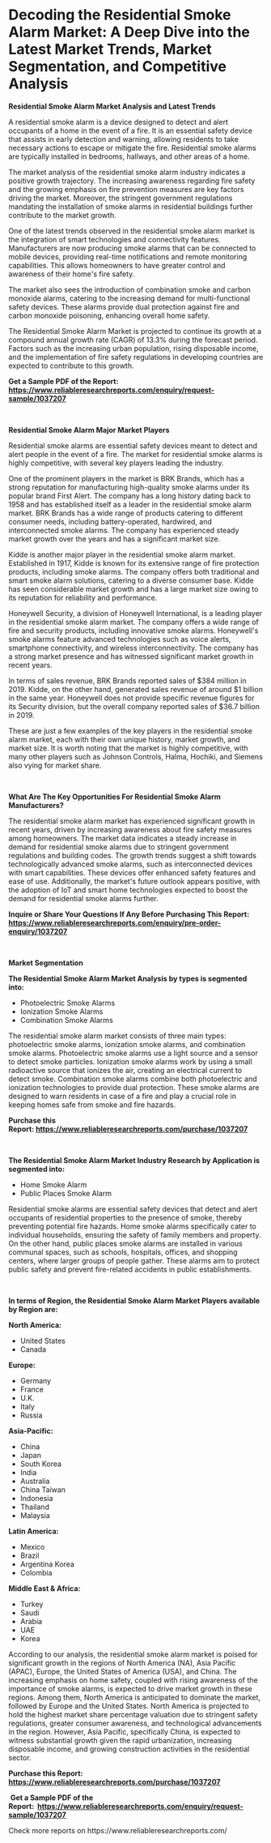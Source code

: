 <p><h1>Decoding the Residential Smoke Alarm Market: A Deep Dive into the Latest Market Trends, Market Segmentation, and Competitive Analysis</h1></p><p><strong>Residential Smoke Alarm Market Analysis and Latest Trends</strong></p>
<p><p>A residential smoke alarm is a device designed to detect and alert occupants of a home in the event of a fire. It is an essential safety device that assists in early detection and warning, allowing residents to take necessary actions to escape or mitigate the fire. Residential smoke alarms are typically installed in bedrooms, hallways, and other areas of a home.</p><p>The market analysis of the residential smoke alarm industry indicates a positive growth trajectory. The increasing awareness regarding fire safety and the growing emphasis on fire prevention measures are key factors driving the market. Moreover, the stringent government regulations mandating the installation of smoke alarms in residential buildings further contribute to the market growth.</p><p>One of the latest trends observed in the residential smoke alarm market is the integration of smart technologies and connectivity features. Manufacturers are now producing smoke alarms that can be connected to mobile devices, providing real-time notifications and remote monitoring capabilities. This allows homeowners to have greater control and awareness of their home's fire safety.</p><p>The market also sees the introduction of combination smoke and carbon monoxide alarms, catering to the increasing demand for multi-functional safety devices. These alarms provide dual protection against fire and carbon monoxide poisoning, enhancing overall home safety.</p><p>The Residential Smoke Alarm Market is projected to continue its growth at a compound annual growth rate (CAGR) of 13.3% during the forecast period. Factors such as the increasing urban population, rising disposable income, and the implementation of fire safety regulations in developing countries are expected to contribute to this growth.</p></p>
<p><strong>Get a Sample PDF of the Report:&nbsp; <a href="https://www.reliableresearchreports.com/enquiry/request-sample/1037207">https://www.reliableresearchreports.com/enquiry/request-sample/1037207</a></strong></p>
<p>&nbsp;</p>
<p><strong>Residential Smoke Alarm Major Market Players</strong></p>
<p><p>Residential smoke alarms are essential safety devices meant to detect and alert people in the event of a fire. The market for residential smoke alarms is highly competitive, with several key players leading the industry. </p><p>One of the prominent players in the market is BRK Brands, which has a strong reputation for manufacturing high-quality smoke alarms under its popular brand First Alert. The company has a long history dating back to 1958 and has established itself as a leader in the residential smoke alarm market. BRK Brands has a wide range of products catering to different consumer needs, including battery-operated, hardwired, and interconnected smoke alarms. The company has experienced steady market growth over the years and has a significant market size.</p><p>Kidde is another major player in the residential smoke alarm market. Established in 1917, Kidde is known for its extensive range of fire protection products, including smoke alarms. The company offers both traditional and smart smoke alarm solutions, catering to a diverse consumer base. Kidde has seen considerable market growth and has a large market size owing to its reputation for reliability and performance.</p><p>Honeywell Security, a division of Honeywell International, is a leading player in the residential smoke alarm market. The company offers a wide range of fire and security products, including innovative smoke alarms. Honeywell's smoke alarms feature advanced technologies such as voice alerts, smartphone connectivity, and wireless interconnectivity. The company has a strong market presence and has witnessed significant market growth in recent years.</p><p>In terms of sales revenue, BRK Brands reported sales of $384 million in 2019. Kidde, on the other hand, generated sales revenue of around $1 billion in the same year. Honeywell does not provide specific revenue figures for its Security division, but the overall company reported sales of $36.7 billion in 2019.</p><p>These are just a few examples of the key players in the residential smoke alarm market, each with their own unique history, market growth, and market size. It is worth noting that the market is highly competitive, with many other players such as Johnson Controls, Halma, Hochiki, and Siemens also vying for market share.</p></p>
<p>&nbsp;</p>
<p><strong>What Are The Key Opportunities For Residential Smoke Alarm Manufacturers?</strong></p>
<p><p>The residential smoke alarm market has experienced significant growth in recent years, driven by increasing awareness about fire safety measures among homeowners. The market data indicates a steady increase in demand for residential smoke alarms due to stringent government regulations and building codes. The growth trends suggest a shift towards technologically advanced smoke alarms, such as interconnected devices with smart capabilities. These devices offer enhanced safety features and ease of use. Additionally, the market's future outlook appears positive, with the adoption of IoT and smart home technologies expected to boost the demand for residential smoke alarms further.</p></p>
<p><strong>Inquire or Share Your Questions If Any Before Purchasing This Report: <a href="https://www.reliableresearchreports.com/enquiry/pre-order-enquiry/1037207">https://www.reliableresearchreports.com/enquiry/pre-order-enquiry/1037207</a></strong></p>
<p>&nbsp;</p>
<p><strong>Market Segmentation</strong></p>
<p><strong>The Residential Smoke Alarm Market Analysis by types is segmented into:</strong></p>
<p><ul><li>Photoelectric Smoke Alarms</li><li>Ionization Smoke Alarms</li><li>Combination Smoke Alarms</li></ul></p>
<p><p>The residential smoke alarm market consists of three main types: photoelectric smoke alarms, ionization smoke alarms, and combination smoke alarms. Photoelectric smoke alarms use a light source and a sensor to detect smoke particles. Ionization smoke alarms work by using a small radioactive source that ionizes the air, creating an electrical current to detect smoke. Combination smoke alarms combine both photoelectric and ionization technologies to provide dual protection. These smoke alarms are designed to warn residents in case of a fire and play a crucial role in keeping homes safe from smoke and fire hazards.</p></p>
<p><strong>Purchase this Report:&nbsp;<a href="https://www.reliableresearchreports.com/purchase/1037207">https://www.reliableresearchreports.com/purchase/1037207</a></strong></p>
<p>&nbsp;</p>
<p><strong>The Residential Smoke Alarm Market Industry Research by Application is segmented into:</strong></p>
<p><ul><li>Home Smoke Alarm</li><li>Public Places Smoke Alarm</li></ul></p>
<p><p>Residential smoke alarms are essential safety devices that detect and alert occupants of residential properties to the presence of smoke, thereby preventing potential fire hazards. Home smoke alarms specifically cater to individual households, ensuring the safety of family members and property. On the other hand, public places smoke alarms are installed in various communal spaces, such as schools, hospitals, offices, and shopping centers, where larger groups of people gather. These alarms aim to protect public safety and prevent fire-related accidents in public establishments.</p></p>
<p>&nbsp;</p>
<p><strong>In terms of Region, the Residential Smoke Alarm Market Players available by Region are:</strong></p>
<p>
    <p> <strong> North America: </strong>
        <ul>
            <li>United States</li>
            <li>Canada</li>
        </ul>
        </p> 
    <p> <strong> Europe: </strong>
        <ul>
            <li>Germany</li>
            <li>France</li>
            <li>U.K.</li>
            <li>Italy</li>
            <li>Russia</li>
        </ul>
        </p> 
    <p> <strong> Asia-Pacific: </strong>
        <ul>
            <li>China</li>
            <li>Japan</li>
            <li>South Korea</li>
            <li>India</li>
            <li>Australia</li>
            <li>China Taiwan</li>
            <li>Indonesia</li>
            <li>Thailand</li>
            <li>Malaysia</li>
        </ul>
        </p> 
    <p> <strong> Latin America: </strong>
        <ul>
            <li>Mexico</li>
            <li>Brazil</li>
            <li>Argentina Korea</li>
            <li>Colombia</li>
        </ul>
        </p> 
    <p> <strong> Middle East & Africa: </strong>
        <ul>
            <li>Turkey</li>
            <li>Saudi</li>
            <li>Arabia</li>
            <li>UAE</li>
            <li>Korea</li>
        </ul>
    </p>
    </p>
<p><p>According to our analysis, the residential smoke alarm market is poised for significant growth in the regions of North America (NA), Asia Pacific (APAC), Europe, the United States of America (USA), and China. The increasing emphasis on home safety, coupled with rising awareness of the importance of smoke alarms, is expected to drive market growth in these regions. Among them, North America is anticipated to dominate the market, followed by Europe and the United States. North America is projected to hold the highest market share percentage valuation due to stringent safety regulations, greater consumer awareness, and technological advancements in the region. However, Asia Pacific, specifically China, is expected to witness substantial growth given the rapid urbanization, increasing disposable income, and growing construction activities in the residential sector.</p></p>
<p><strong>Purchase this Report: <a href="https://www.reliableresearchreports.com/purchase/1037207">https://www.reliableresearchreports.com/purchase/1037207</a></strong></p>
<p>&nbsp;<strong>Get a Sample PDF of the Report:&nbsp;&nbsp;<a href="https://www.reliableresearchreports.com/enquiry/request-sample/1037207">https://www.reliableresearchreports.com/enquiry/request-sample/1037207</a></strong></p>
<p><strong></strong></p>
<p>Check more reports on https://www.reliableresearchreports.com/</p>